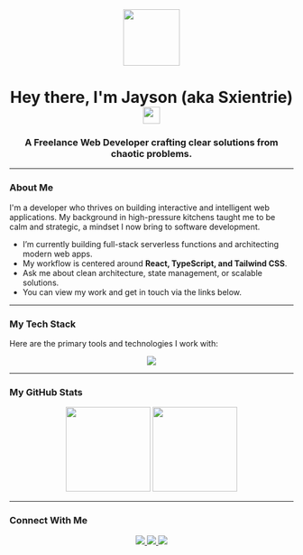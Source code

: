 <div id="header" align="center">
  <img src="https://media.giphy.com/media/M9gbBd9nbDrOTu1Mqx/giphy.gif" width="100"/>
  <h1>
    Hey there, I'm Jayson (aka Sxientrie)
    <img src="https://emojis.slackmojis.com/emojis/images/1531849430/4246/blob-sunglasses.gif?1531849430" width="30"/>
  </h1>
  <h3>
    A Freelance Web Developer crafting clear solutions from chaotic problems.
  </h3>
</div>

---

###  About Me

I'm a developer who thrives on building interactive and intelligent web applications. My background in high-pressure kitchens taught me to be calm and strategic, a mindset I now bring to software development.

-  I’m currently building full-stack serverless functions and architecting modern web apps.
-  My workflow is centered around **React, TypeScript, and Tailwind CSS**.
-  Ask me about clean architecture, state management, or scalable solutions.
-  You can view my work and get in touch via the links below.

---

###  My Tech Stack

Here are the primary tools and technologies I work with:

<p align="center">
  <img src="https://skillicons.dev/icons?i=react,ts,tailwind,html,mongodb,prisma,git,ruby,rails" />
</p>

---

###  My GitHub Stats

<p align="center">
  <img height="150" src="https://github-readme-stats.vercel.app/api?username=sxentrie&theme=tokyonight&show_icons=true&hide_border=true" />
  <img height="150" src="https://github-readme-stats.vercel.app/api/top-langs/?username=sxentrie&theme=tokyonight&layout=compact&hide_border=true" />
</p>

---

###  Connect With Me

<p align="center">
  <a href="mailto:jasonrico.career@gmail.com">
    <img src="https://img.shields.io/badge/Gmail-D14836?style=for-the-badge&logo=gmail&logoColor=white" />
  </a>
  <a href="https://linkedin.com/in/jaysonrico-career">
    <img src="https://img.shields.io/badge/LinkedIn-0077B5?style=for-the-badge&logo=linkedin&logoColor=white" />
  </a>
  <a href="https://sxentrie.github.io/MyPortfolio">
    <img src="https://img.shields.io/badge/Portfolio-255,255,255?style=for-the-badge&logo=About.me&logoColor=black" />
  </a>
</p>
